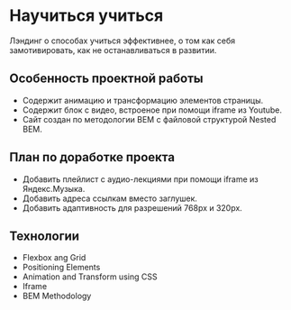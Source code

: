 # Научиться учиться
Лэндинг о способах учиться эффективнее, о том как себя замотивировать, как не останавливаться в развитии.

## Особенность проектной работы
* Содержит анимацию и трансформацию элементов страницы.
* Содержит блок с видео, встроеное при помощи iframe из Youtube.
* Сайт создан по методологии BEM с файловой структурой Nested BEM.

## План по доработке проекта
* Добавить плейлист с аудио-лекциями при помощи iframe из Яндекс.Музыка.
* Добавить адреса ссылкам вместо заглушек.
* Добавить адаптивность для разрешений 768px и 320px.

## Технологии
* Flexbox ang Grid
* Positioning Elements
* Animation and Transform using CSS
* Iframe
* BEM Methodology
